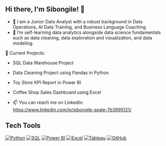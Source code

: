 ## Hi there, I'm Sibongile! 👋

- 🔭 I am a Junior Data Analyst with a robust background in Data Operations, AI Data Training, and Business Language Coaching.
- 🌱 I’m self-learning data analytics alongside data science fundamentals such as data cleaning, data exploration and visualization, and data modeling.

🌟 Current Projects:
- SQL Data Warehouse Project
- Data Cleaning Project using Pandas in Python
- Toy Store KPI Report in Power BI
- Coffee Shop Sales Dashboard using Excel

- 📫 You can reach me on LinkedIn: https://www.linkedin.com/in/sibongile-seale-7b3995121/

## Tech Tools

[![Python](https://img.shields.io/badge/Python-3776AB?style=for-the-badge&logo=python&logoColor=white)](https://www.python.org/)
[![SQL](https://img.shields.io/badge/SQL-4479A1?style=for-the-badge&logo=microsoft-sql-server&logoColor=white)](https://www.microsoft.com/en-us/sql-server)
[![Power BI](https://img.shields.io/badge/Power_BI-F2C811?style=for-the-badge&logo=power-bi&logoColor=black)](https://powerbi.microsoft.com/)
[![Excel](https://img.shields.io/badge/Excel-217346?style=for-the-badge&logo=microsoft-excel&logoColor=white)](https://www.microsoft.com/microsoft-365/excel)
[![Tableau](https://img.shields.io/badge/Tableau-E97627?style=for-the-badge&logo=Tableau&logoColor=white)](https://www.tableau.com/)
[![GitHub](https://img.shields.io/badge/GitHub-181717?style=for-the-badge&logo=github&logoColor=white)](https://github.com/)
